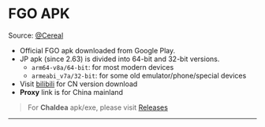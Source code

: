 # FGO APK

Source: [@Cereal](https://fgo.square.ovh)

- Official FGO apk downloaded from Google Play.
- JP apk (since 2.63) is divided into 64-bit and 32-bit versions.
  - `arm64-v8a/64-bit`: for most modern devices
  - `armeabi_v7a/32-bit`: for some old emulator/phone/special devices
- Visit [bilibili](https://game.bilibili.com/fgo/) for CN version download
- **Proxy** link is for China mainland

> For **Chaldea** apk/exe, please visit [Releases](./releases.md)

<hr/>
<ApkRelease/>
